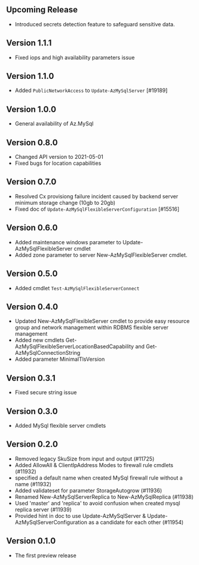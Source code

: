 <!--
    Please leave this section at the top of the change log.

    Changes for the upcoming release should go under the section titled "Upcoming Release", and should adhere to the following format:

    ## Upcoming Release
    * Overview of change #1
        - Additional information about change #1
    * Overview of change #2
        - Additional information about change #2
        - Additional information about change #2
    * Overview of change #3
    * Overview of change #4
        - Additional information about change #4

    ## YYYY.MM.DD - Version X.Y.Z (Previous Release)
    * Overview of change #1
        - Additional information about change #1
-->
## Upcoming Release
* Introduced secrets detection feature to safeguard sensitive data.

## Version 1.1.1
* Fixed iops and high availability parameters issue

## Version 1.1.0
* Added `PublicNetworkAccess` to `Update-AzMySqlServer` [#19189]

## Version 1.0.0
* General availability of Az.MySql

## Version 0.8.0
* Changed API version to 2021-05-01
* Fixed bugs for location capabilities

## Version 0.7.0
* Resolved Cx provisiong failure incident caused by backend server minimum storage change (10gb to 20gb)
* Fixed doc of `Update-AzMySqlFlexibleServerConfiguration` [#15516]

## Version 0.6.0
* Added maintenance windows parameter to Update-AzMySqlFlexibleServer cmdlet
* Added zone parameter to server New-AzMySqlFlexibleServer cmdlet.

## Version 0.5.0
* Added cmdlet `Test-AzMySqlFlexibleServerConnect`

## Version 0.4.0
* Updated New-AzMySqlFlexibleServer cmdlet to provide easy resource group and network management within RDBMS flexible server management
* Added new cmdlets Get-AzMySqlFlexibleServerLocationBasedCapability and Get-AzMySqlConnectionString
* Added parameter MinimalTlsVersion

## Version 0.3.1
* Fixed secure string issue

## Version 0.3.0
* Added MySql flexible server cmdlets

## Version 0.2.0
* Removed legacy SkuSize from input and output (#11725)
* Added AllowAll & ClientIpAddress Modes to firewall rule cmdlets (#11932)
* specified a default name when created MySql firewall rule without a name (#11932)
* Added validateset for parameter StorageAutogrow (#11936)
* Renamed New-AzMySqlServerReplica to New-AzMySqlReplica (#11938)
* Used 'master' and 'replica' to avoid confusion when created mysql replica server (#11939)
* Provided hint in doc to use Update-AzMySqlServer & Update-AzMySqlServerConfiguration as a candidate for each other (#11954)

## Version 0.1.0
* The first preview release


